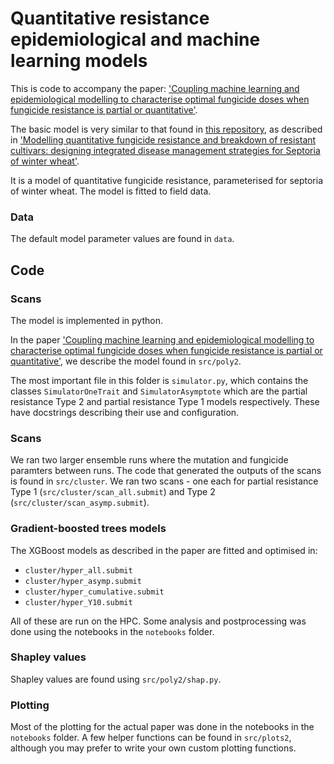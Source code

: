 # Quantitative resistance epidemiological and machine learning models

This is code to accompany the paper: ['Coupling machine learning and epidemiological modelling to characterise optimal fungicide doses when fungicide resistance is partial or quantitative']().

The basic model is very similar to that found in [this repository](github.com/nt409/quantitative-resistance), as described in ['Modelling quantitative fungicide resistance and breakdown of resistant cultivars: designing integrated disease management strategies for Septoria of winter wheat'](biorxiv.org/content/10.1101/2022.08.10.503500v1.full).

It is a model of quantitative fungicide resistance, parameterised for septoria of winter wheat. The model is fitted to field data.

### Data

The default model parameter values are found in `data`.

## Code

### Scans

The model is implemented in python.

In the paper ['Coupling machine learning and epidemiological modelling to characterise optimal fungicide doses when fungicide resistance is partial or quantitative'](), we describe the model found in `src/poly2`.

The most important file in this folder is `simulator.py`, which contains the classes `SimulatorOneTrait` and `SimulatorAsymptote` which are the partial resistance Type 2 and partial resistance Type 1 models respectively. These have docstrings describing their use and configuration.

### Scans

We ran two larger ensemble runs where the mutation and fungicide paramters between runs. The code that generated the outputs of the scans is found in `src/cluster`. We ran two scans - one each for partial resistance Type 1 (`src/cluster/scan_all.submit`) and Type 2 (`src/cluster/scan_asymp.submit`).

### Gradient-boosted trees models

The XGBoost models as described in the paper are fitted and optimised in:

- `cluster/hyper_all.submit`
- `cluster/hyper_asymp.submit`
- `cluster/hyper_cumulative.submit`
- `cluster/hyper_Y10.submit`

All of these are run on the HPC. Some analysis and postprocessing was done using the notebooks in the `notebooks` folder.

### Shapley values

Shapley values are found using `src/poly2/shap.py`.

### Plotting

Most of the plotting for the actual paper was done in the notebooks in the `notebooks` folder. A few helper functions can be found in `src/plots2`, although you may prefer to write your own custom plotting functions.
